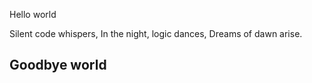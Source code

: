 Hello world






Silent code whispers,
In the night, logic dances,
Dreams of dawn arise.



## Goodbye world